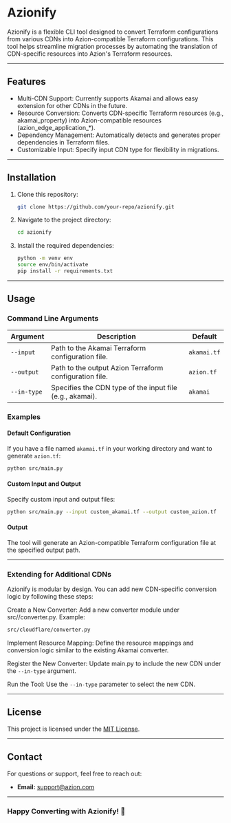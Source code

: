 # Azionify

Azionify is a flexible CLI tool designed to convert Terraform configurations from various CDNs into Azion-compatible Terraform configurations. This tool helps streamline migration processes by automating the translation of CDN-specific resources into Azion's Terraform resources.

---

## Features

- Multi-CDN Support: Currently supports Akamai and allows easy extension for other CDNs in the future.
- Resource Conversion: Converts CDN-specific Terraform resources (e.g., akamai_property) into Azion-compatible resources (azion_edge_application_*).
- Dependency Management: Automatically detects and generates proper dependencies in Terraform files.
- Customizable Input: Specify input CDN type for flexibility in migrations.

---

## Installation

1. Clone this repository:
   ```bash
   git clone https://github.com/your-repo/azionify.git
   ```

2. Navigate to the project directory:
   ```bash
   cd azionify
   ```

3. Install the required dependencies:
   ```bash
   python -m venv env
   source env/bin/activate
   pip install -r requirements.txt
   ```

---

## Usage

### Command Line Arguments

| Argument    | Description                                                   | Default       |
|-------------|---------------------------------------------------------------|---------------|
| `--input`   | Path to the Akamai Terraform configuration file.              | `akamai.tf`   |
| `--output`  | Path to the output Azion Terraform configuration file.        | `azion.tf`    |
| `--in-type` | Specifies the CDN type of the input file (e.g., akamai).      | `akamai`      |

### Examples

#### Default Configuration
If you have a file named `akamai.tf` in your working directory and want to generate `azion.tf`:
```bash
python src/main.py
```

#### Custom Input and Output
Specify custom input and output files:
```bash
python src/main.py --input custom_akamai.tf --output custom_azion.tf
```

#### Output
The tool will generate an Azion-compatible Terraform configuration file at the specified output path.

---

### Extending for Additional CDNs
Azionify is modular by design. You can add new CDN-specific conversion logic by following these steps:

Create a New Converter: Add a new converter module under src/<cdn>/converter.py.
Example:
```bash
src/cloudflare/converter.py
```

Implement Resource Mapping: Define the resource mappings and conversion logic similar to the existing Akamai converter.

Register the New Converter: Update main.py to include the new CDN under the `--in-type` argument.

Run the Tool: Use the `--in-type` parameter to select the new CDN.

---

## License

This project is licensed under the [MIT License](LICENSE).

---

## Contact

For questions or support, feel free to reach out:
- **Email:** support@azion.com

---

### Happy Converting with Azionify! 🎉
